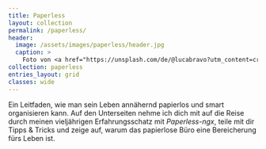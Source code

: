 ```yaml
---
title: Paperless
layout: collection
permalink: /paperless/
header:
  image: /assets/images/paperless/header.jpg
  caption: >
    Foto von <a href="https://unsplash.com/de/@lucabravo?utm_content=creditCopyText&utm_medium=referral&utm_source=unsplash">Luca Bravo</a> auf <a href="https://unsplash.com/de/fotos/apple-macbook-neben-computermaus-auf-tisch-9l_326FISzk?utm_content=creditCopyText&utm_medium=referral&utm_source=unsplash">Unsplash</a>
collection: paperless
entries_layout: grid
classes: wide
---
```


Ein Leitfaden, wie man sein Leben annähernd papierlos und smart organisieren kann. Auf den Unterseiten nehme ich dich mit auf die Reise durch meinen vieljährigen Erfahrungsschatz mit *Paperless-ngx*, teile mit dir Tipps & Tricks und zeige auf, warum das papierlose Büro eine Bereicherung fürs Leben ist.